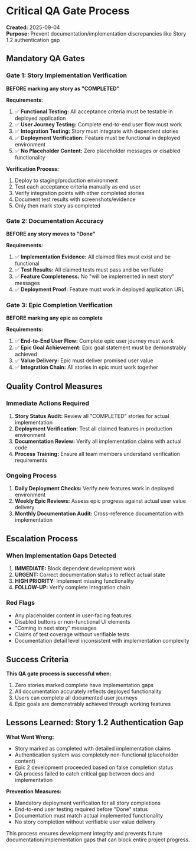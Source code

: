 # Critical QA Gate Process

**Created:** 2025-09-04  
**Purpose:** Prevent documentation/implementation discrepancies like Story 1.2 authentication gap

## Mandatory QA Gates

### Gate 1: Story Implementation Verification
**BEFORE marking any story as "COMPLETED"**

**Requirements:**
1. ✅ **Functional Testing:** All acceptance criteria must be testable in deployed application
2. ✅ **User Journey Testing:** Complete end-to-end user flow must work
3. ✅ **Integration Testing:** Story must integrate with dependent stories  
4. ✅ **Deployment Verification:** Feature must be functional in deployed environment
5. ✅ **No Placeholder Content:** Zero placeholder messages or disabled functionality

**Verification Process:**
1. Deploy to staging/production environment
2. Test each acceptance criteria manually as end user
3. Verify integration points with other completed stories
4. Document test results with screenshots/evidence
5. Only then mark story as completed

### Gate 2: Documentation Accuracy
**BEFORE any story moves to "Done"**

**Requirements:**
1. ✅ **Implementation Evidence:** All claimed files must exist and be functional
2. ✅ **Test Results:** All claimed tests must pass and be verifiable
3. ✅ **Feature Completeness:** No "will be implemented in next story" messages
4. ✅ **Deployment Proof:** Feature must work in deployed application URL

### Gate 3: Epic Completion Verification
**BEFORE marking any epic as complete**

**Requirements:**
1. ✅ **End-to-End User Flow:** Complete epic user journey must work
2. ✅ **Epic Goal Achievement:** Epic goal statement must be demonstrably achieved
3. ✅ **Value Delivery:** Epic must deliver promised user value
4. ✅ **Integration Chain:** All stories in epic must work together

## Quality Control Measures

### Immediate Actions Required
1. **Story Status Audit:** Review all "COMPLETED" stories for actual implementation
2. **Deployment Verification:** Test all claimed features in production environment  
3. **Documentation Review:** Verify all implementation claims with actual code
4. **Process Training:** Ensure all team members understand verification requirements

### Ongoing Process
1. **Daily Deployment Checks:** Verify new features work in deployed environment
2. **Weekly Epic Reviews:** Assess epic progress against actual user value delivery
3. **Monthly Documentation Audit:** Cross-reference documentation with implementation

## Escalation Process

### When Implementation Gaps Detected
1. **IMMEDIATE:** Block dependent development work
2. **URGENT:** Correct documentation status to reflect actual state
3. **HIGH PRIORITY:** Implement missing functionality
4. **FOLLOW-UP:** Verify complete integration chain

### Red Flags
- Any placeholder content in user-facing features
- Disabled buttons or non-functional UI elements  
- "Coming in next story" messages
- Claims of test coverage without verifiable tests
- Documentation detail level inconsistent with implementation complexity

## Success Criteria

**This QA gate process is successful when:**
1. Zero stories marked complete have implementation gaps
2. All documentation accurately reflects deployed functionality
3. Users can complete all documented user journeys
4. Epic goals are demonstrably achieved through working features

## Lessons Learned: Story 1.2 Authentication Gap

**What Went Wrong:**
- Story marked as completed with detailed implementation claims
- Authentication system was completely non-functional (placeholder content)
- Epic 2 development proceeded based on false completion status
- QA process failed to catch critical gap between docs and implementation

**Prevention Measures:**
- Mandatory deployment verification for all story completions
- End-to-end user testing required before "Done" status
- Documentation must match actual implemented functionality
- No story completion without verifiable user value delivery

This process ensures development integrity and prevents future documentation/implementation gaps that can block entire project progress.